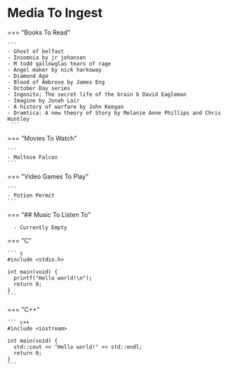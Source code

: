 # Media To Ingest

=== "Books To Read"

    ```
    - Ghost of belfast
    - Insomnia by jr johansen
    - M todd gallowglas tears of rage
    - Angel maker by nick harkoway
    - Diamond Age
    - Blood of Ambrose by James Eng
    - October Day series
    - Ingonito: The secret life of the brain b David Eagleman
    - Imagine by Jonah Lair
    - A history of warfare by John Keegan
    - Dramtica: A new theory of Story by Melanie Anne Phillips and Chris Huntley
     ```

=== "Movies To Watch"

    ```
    - Maltese Falcon
    ```

=== "Video Games To Play"

    ```
    - Potion Permit
    ```

=== "## Music To Listen To"

  ```
    - Currently Empty
  ```

=== "C"

    ``` c
    #include <stdio.h>

    int main(void) {
      printf("Hello world!\n");
      return 0;
    }
    ```

=== "C++"

    ``` c++
    #include <iostream>

    int main(void) {
      std::cout << "Hello world!" << std::endl;
      return 0;
    }
    ```
